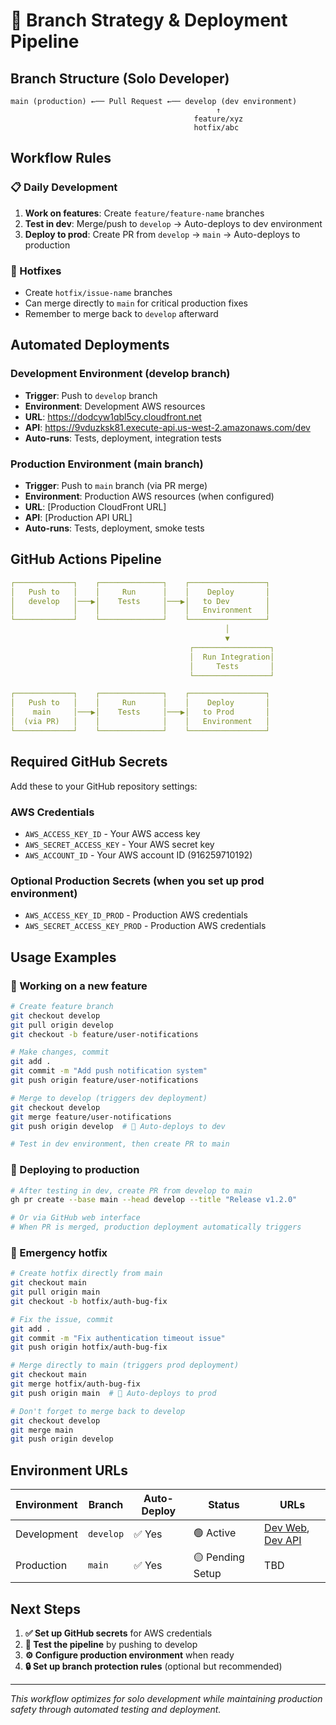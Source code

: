 # 🌳 Branch Strategy & Deployment Pipeline

## Branch Structure (Solo Developer)

```
main (production) ←── Pull Request ←── develop (dev environment)
                                              ↑
                                         feature/xyz
                                         hotfix/abc
```

## Workflow Rules

### 📋 Daily Development
1. **Work on features**: Create `feature/feature-name` branches
2. **Test in dev**: Merge/push to `develop` → Auto-deploys to dev environment
3. **Deploy to prod**: Create PR from `develop` → `main` → Auto-deploys to production

### 🚨 Hotfixes
- Create `hotfix/issue-name` branches
- Can merge directly to `main` for critical production fixes
- Remember to merge back to `develop` afterward

## Automated Deployments

### Development Environment (develop branch)
- **Trigger**: Push to `develop` branch
- **Environment**: Development AWS resources
- **URL**: https://dodcyw1qbl5cy.cloudfront.net
- **API**: https://9vduzksk81.execute-api.us-west-2.amazonaws.com/dev
- **Auto-runs**: Tests, deployment, integration tests

### Production Environment (main branch)  
- **Trigger**: Push to `main` branch (via PR merge)
- **Environment**: Production AWS resources (when configured)
- **URL**: [Production CloudFront URL] 
- **API**: [Production API URL]
- **Auto-runs**: Tests, deployment, smoke tests

## GitHub Actions Pipeline

```yaml
┌─────────────┐    ┌──────────────┐    ┌─────────────────┐
│   Push to   │    │     Run      │    │    Deploy       │
│   develop   │───▶│    Tests     │───▶│   to Dev        │
│             │    │              │    │   Environment   │
└─────────────┘    └──────────────┘    └─────────────────┘
                                                │
                                                ▼
                                        ┌─────────────────┐
                                        │  Run Integration│
                                        │     Tests       │
                                        └─────────────────┘

┌─────────────┐    ┌──────────────┐    ┌─────────────────┐
│   Push to   │    │     Run      │    │    Deploy       │
│    main     │───▶│    Tests     │───▶│   to Prod       │
│  (via PR)   │    │              │    │   Environment   │
└─────────────┘    └──────────────┘    └─────────────────┘
```

## Required GitHub Secrets

Add these to your GitHub repository settings:

### AWS Credentials
- `AWS_ACCESS_KEY_ID` - Your AWS access key
- `AWS_SECRET_ACCESS_KEY` - Your AWS secret key
- `AWS_ACCOUNT_ID` - Your AWS account ID (916259710192)

### Optional Production Secrets (when you set up prod environment)
- `AWS_ACCESS_KEY_ID_PROD` - Production AWS credentials
- `AWS_SECRET_ACCESS_KEY_PROD` - Production AWS credentials

## Usage Examples

### 🔧 Working on a new feature
```bash
# Create feature branch
git checkout develop
git pull origin develop
git checkout -b feature/user-notifications

# Make changes, commit
git add .
git commit -m "Add push notification system"
git push origin feature/user-notifications

# Merge to develop (triggers dev deployment)
git checkout develop
git merge feature/user-notifications
git push origin develop  # 🚀 Auto-deploys to dev

# Test in dev environment, then create PR to main
```

### 🚀 Deploying to production
```bash
# After testing in dev, create PR from develop to main
gh pr create --base main --head develop --title "Release v1.2.0"

# Or via GitHub web interface
# When PR is merged, production deployment automatically triggers
```

### 🚨 Emergency hotfix
```bash
# Create hotfix directly from main
git checkout main
git pull origin main
git checkout -b hotfix/auth-bug-fix

# Fix the issue, commit
git add .
git commit -m "Fix authentication timeout issue"
git push origin hotfix/auth-bug-fix

# Merge directly to main (triggers prod deployment)
git checkout main
git merge hotfix/auth-bug-fix
git push origin main  # 🚀 Auto-deploys to prod

# Don't forget to merge back to develop
git checkout develop
git merge main
git push origin develop
```

## Environment URLs

| Environment | Branch | Auto-Deploy | Status | URLs |
|-------------|--------|-------------|---------|------|
| Development | `develop` | ✅ Yes | 🟢 Active | [Dev Web](https://dodcyw1qbl5cy.cloudfront.net), [Dev API](https://9vduzksk81.execute-api.us-west-2.amazonaws.com/dev) |
| Production | `main` | ✅ Yes | 🟡 Pending Setup | TBD |

## Next Steps

1. **✅ Set up GitHub secrets** for AWS credentials
2. **🔄 Test the pipeline** by pushing to develop
3. **⚙️ Configure production environment** when ready
4. **🔒 Set up branch protection rules** (optional but recommended)

---

*This workflow optimizes for solo development while maintaining production safety through automated testing and deployment.*